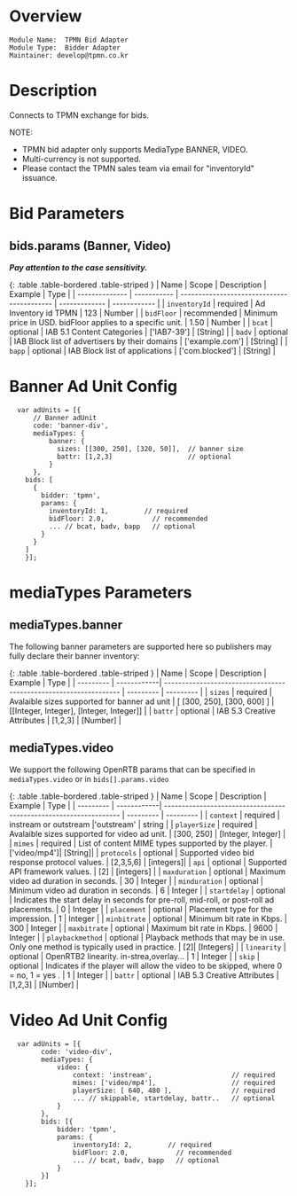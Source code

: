 # Overview

```
Module Name:  TPMN Bid Adapter
Module Type:  Bidder Adapter
Maintainer: develop@tpmn.co.kr
```

# Description

Connects to TPMN exchange for bids.

NOTE:
- TPMN bid adapter only supports MediaType BANNER, VIDEO.
- Multi-currency is not supported.
- Please contact the TPMN sales team via email for "inventoryId" issuance.


# Bid Parameters

## bids.params (Banner, Video)
***Pay attention to the case sensitivity.***

{: .table .table-bordered .table-striped }
|       Name     |    Scope    |                 Description                |    Example    |     Type     |
| -------------- | ----------- | ------------------------------------------ | ------------- | ------------ |
| `inventoryId` | required | Ad Inventory id TPMN | 123 | Number |
| `bidFloor` | recommended | Minimum price in USD. bidFloor applies to a specific unit. | 1.50 | Number |
| `bcat` | optional | IAB 5.1 Content Categories | ['IAB7-39'] | [String] |
| `badv` | optional | IAB Block list of advertisers by their domains | ['example.com'] | [String] |
| `bapp` | optional | IAB Block list of applications  | ['com.blocked'] | [String] |


# Banner Ad Unit Config
```
  var adUnits = [{
      // Banner adUnit
      code: 'banner-div',
	  mediaTypes: {
		  banner: {
		    sizes: [[300, 250], [320, 50]],  // banner size
		    battr: [1,2,3]                   // optional
		  }
	  },
    bids: [
      {
        bidder: 'tpmn',
        params: {
          inventoryId: 1,         // required
          bidFloor: 2.0,            // recommended
          ... // bcat, badv, bapp   // optional
        }
      }
    ]
    }];
```


# mediaTypes Parameters

## mediaTypes.banner

The following banner parameters are supported here so publishers may fully declare their banner inventory:

{: .table .table-bordered .table-striped }
|    Name   |    Scope    |                      Description                                  |  Example  |    Type   |
| --------- | ------------| ----------------------------------------------------------------- | --------- | --------- |
| `sizes` | required | Avalaible sizes supported for banner ad unit | [ [300, 250], [300, 600] ] | [[Integer, Integer], [Integer, Integer]] | 
| `battr` | optional | IAB 5.3 Creative Attributes | [1,2,3] | [Number] |
## mediaTypes.video

We support the following OpenRTB params that can be specified in `mediaTypes.video` or in `bids[].params.video`

{: .table .table-bordered .table-striped }
|    Name   |    Scope    |                      Description                                  |  Example  |    Type   |
| --------- | ------------| ----------------------------------------------------------------- | --------- | --------- |
| `context` | required | instream or outstream |'outstream' | string | 
| `playerSize` | required | Avalaible sizes supported for video ad unit. | [300, 250] | [Integer, Integer] | 
| `mimes` | required | List of content MIME types supported by the player. | ['video/mp4']| [String]|
| `protocols` | optional | Supported video bid response protocol values. | [2,3,5,6] | [integers]|
| `api` | optional | Supported API framework values. | [2] |  [integers] |
| `maxduration` | optional | Maximum video ad duration in seconds. | 30 | Integer |
| `minduration` | optional | Minimum video ad duration in seconds. | 6 | Integer |
| `startdelay` | optional | Indicates the start delay in seconds for pre-roll, mid-roll, or post-roll ad placements. | 0 | Integer |
| `placement` | optional | Placement type for the impression. | 1 | Integer |
| `minbitrate` | optional | Minimum bit rate in Kbps. | 300 | Integer |
| `maxbitrate` | optional | Maximum bit rate in Kbps. | 9600 | Integer |
| `playbackmethod` | optional | Playback methods that may be in use. Only one method is typically used in practice. | [2]| [Integers] |
| `linearity` | optional | OpenRTB2 linearity. in-strea,overlay... | 1 | Integer |
| `skip` | optional | Indicates if the player will allow the video to be skipped, where 0 = no, 1 = yes . | 1 | Integer |
| `battr` | optional | IAB 5.3 Creative Attributes | [1,2,3] | [Number] |


# Video Ad Unit Config
```
  var adUnits = [{
        code: 'video-div',
        mediaTypes: {
            video: {
                context: 'instream',                    // required
                mimes: ['video/mp4'],                   // required
                playerSize: [ 640, 480 ],               // required
                ... // skippable, startdelay, battr..   // optional
            }
        },
        bids: [{
            bidder: 'tpmn',
            params: {
                inventoryId: 2,         // required
                bidFloor: 2.0,            // recommended
                ... // bcat, badv, bapp   // optional
            }
        }]
    }];
```